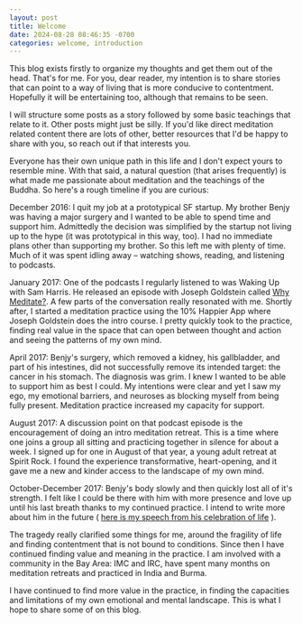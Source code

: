 ```yaml
---
layout: post
title: Welcome
date: 2024-08-28 08:46:35 -0700
categories: welcome, introduction
---
```

This blog exists firstly to organize my thoughts and get them out of the head. That's for me. For you, dear reader, my
intention is to share stories that can point to a way of living that is more conducive to contentment. Hopefully it will
be entertaining too, although that remains to be seen.

I will structure some posts as a story followed by some basic teachings that relate to it. Other posts might just be
silly. If you'd like direct meditation related content there are lots of other, better resources that I'd be happy to
share with you, so reach out if that interests you.

Everyone has their own unique path in this life and I don't expect yours to resemble mine. With that said, a natural
question (that arises frequently) is what made me passionate about meditation and the teachings of the Buddha. So here's
a rough timeline if you are curious:

December 2016: I quit my job at a prototypical SF startup. My brother Benjy was having a major surgery and I wanted to
be able to spend time and support him. Admittedly the decision was simplified by the startup not living up to the hype
(it was prototypical in this way, too). I had no immediate plans other than supporting my brother. So this left me with
plenty of time. Much of it was spent idling away – watching shows, reading, and listening to podcasts.

January 2017: One of the podcasts I regularly listened to was Waking Up with Sam Harris. He released an episode with
Joseph Goldstein called <a href="https://samharris.org/episode/SE4C737F8F2">Why Meditate?</a>. A few parts of the
conversation really resonated with me. Shortly after, I started a meditation practice using the 10% Happier App where
Joseph Goldstein does the intro course. I pretty quickly took to the practice, finding real value in the space that can
open between thought and action and seeing the patterns of my own mind.

April 2017: Benjy's surgery, which removed a kidney, his gallbladder, and part of his intestines, did not successfully
remove its intended target: the cancer in his stomach. The diagnosis was grim. I knew I wanted to be able to support him
as best I could. My intentions were clear and yet I saw my ego, my emotional barriers, and neuroses as blocking myself
from being fully present. Meditation practice increased my capacity for support.

August 2017: A discussion point on that podcast episode is the encouragement of doing an intro meditation retreat. This
is a time where one joins a group all sitting and practicing together in silence for about a week. I signed up for one
in August of that year, a young adult retreat at Spirit Rock. I found the experience transformative, heart-opening, and
it gave me a new and kinder access to the landscape of my own mind.

October-December 2017: Benjy's body slowly and then quickly lost all of it's strength. I felt like I could be there with
him with more presence and love up until his last breath thanks to my continued practice. I intend to write more about
him in the future (
<a href="/benjy-celebration-of-life-speech.html">here is my speech from his celebration of life</a>
).

The tragedy really clarified some things for me, around the fragility of life and finding contentment that is not bound
to conditions. Since then I have continued finding value and meaning in the practice. I am involved with a community in
the Bay Area: IMC and IRC, have spent many months on meditation retreats and practiced in India and Burma.

I have continued to find more value in the practice, in finding the capacities and limitations of my own emotional and
mental landscape. This is what I hope to share some of on this blog.
